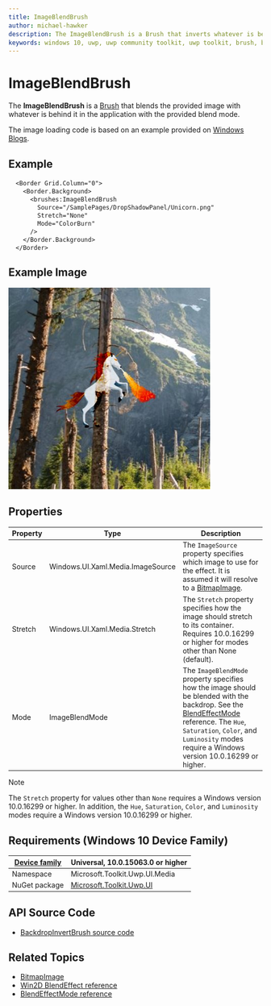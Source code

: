 ```yaml
---
title: ImageBlendBrush
author: michael-hawker
description: The ImageBlendBrush is a Brush that inverts whatever is behind it in the application.
keywords: windows 10, uwp, uwp community toolkit, uwp toolkit, brush, backdrop, image, blend
---
```


# ImageBlendBrush

The **ImageBlendBrush** is a [Brush](https://docs.microsoft.com/en-us/uwp/api/windows.ui.xaml.media.brush) that blends the provided image with whatever is behind it in the application with the provided blend mode.

The image loading code is based on an example provided on [Windows Blogs](https://blogs.windows.com/buildingapps/2017/07/18/working-brushes-content-xaml-visual-layer-interop-part-one/#c57zf3bW4ylLlSvJ.97).

## Example

```xaml
  <Border Grid.Column="0">
    <Border.Background>
      <brushes:ImageBlendBrush 
        Source="/SamplePages/DropShadowPanel/Unicorn.png"
        Stretch="None"
        Mode="ColorBurn"
      />
    </Border.Background>
  </Border>
```

## Example Image

![Image Blend](../resources/images/Brushes-ImageBlend.jpg "Image Blend")

## Properties

| Property | Type | Description |
| -- | -- | -- |
| Source | Windows.UI.Xaml.Media.ImageSource | The `ImageSource` property specifies which image to use for the effect.  It is assumed it will resolve to a [BitmapImage](https://docs.microsoft.com/en-us/uwp/api/windows.ui.xaml.media.imaging.bitmapimage). |
| Stretch | Windows.UI.Xaml.Media.Stretch | The `Stretch` property specifies how the image should stretch to its container.  Requires 10.0.16299 or higher for modes other than None (default). |
| Mode | ImageBlendMode | The `ImageBlendMode` property specifies how the image should be blended with the backdrop.  See the [BlendEffectMode](http://microsoft.github.io/Win2D/html/T_Microsoft_Graphics_Canvas_Effects_BlendEffectMode.htm) reference.  The `Hue`, `Saturation`, `Color`, and `Luminosity` modes require a Windows version 10.0.16299 or higher. |

> [!NOTE]
The `Stretch` property for values other than `None` requires a Windows version 10.0.16299 or higher.
In addition, the `Hue`, `Saturation`, `Color`, and `Luminosity` modes require a Windows version 10.0.16299 or higher.

## Requirements (Windows 10 Device Family)

| [Device family](http://go.microsoft.com/fwlink/p/?LinkID=526370) | Universal, 10.0.15063.0 or higher |
| --- | --- |
| Namespace | Microsoft.Toolkit.Uwp.UI.Media |
| NuGet package | [Microsoft.Toolkit.Uwp.UI](https://www.nuget.org/packages/Microsoft.Toolkit.Uwp.UI/) |

## API Source Code

- [BackdropInvertBrush source code](https://github.com/Microsoft/UWPCommunityToolkit/blob/master/Microsoft.Toolkit.Uwp/Media/ImageBlendBrush.cs)

## Related Topics

- [BitmapImage](https://docs.microsoft.com/en-us/uwp/api/windows.ui.xaml.media.imaging.bitmapimage)
- [Win2D BlendEffect reference](http://microsoft.github.io/Win2D/html/T_Microsoft_Graphics_Canvas_Effects_BlendEffect.htm)
- [BlendEffectMode reference](http://microsoft.github.io/Win2D/html/T_Microsoft_Graphics_Canvas_Effects_BlendEffectMode.htm)
